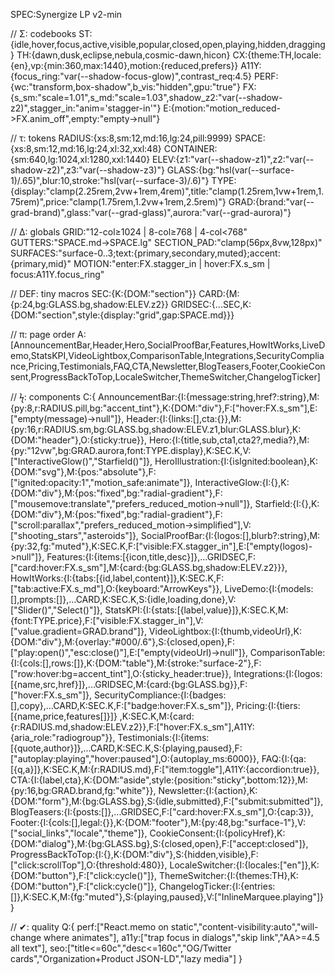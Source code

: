 SPEC:Synergize LP v2-min

// Σ: codebooks
ST:{idle,hover,focus,active,visible,popular,closed,open,playing,hidden,dragging}
TH:{dawn,dusk,eclipse,nebula,cosmic-dawn,hicon}
CX:{theme:TH,locale:{en},vp:{min:360,max:1440},motion:{reduced,prefers}}
A11Y:{focus_ring:"var(--shadow-focus-glow)",contrast_req:4.5}
PERF:{wc:"transform,box-shadow",b_vis:"hidden",gpu:"true"}
FX:{s_sm:"scale=1.01",s_md:"scale=1.03",shadow_z2:"var(--shadow-z2)",stagger_in:"anim='stagger-in'"}
E:{motion:"motion_reduced->FX.anim_off",empty:"empty->null"}

// τ: tokens
RADIUS:{xs:8,sm:12,md:16,lg:24,pill:9999}
SPACE:{xs:8,sm:12,md:16,lg:24,xl:32,xxl:48}
CONTAINER:{sm:640,lg:1024,xl:1280,xxl:1440}
ELEV:{z1:"var(--shadow-z1)",z2:"var(--shadow-z2)",z3:"var(--shadow-z3)"}
GLASS:{bg:"hsl(var(--surface-1)/.65)",blur:10,stroke:"hsl(var(--surface-3)/.6)"}
TYPE:{display:"clamp(2.25rem,2vw+1rem,4rem)",title:"clamp(1.25rem,1vw+1rem,1.75rem)",price:"clamp(1.75rem,1.2vw+1rem,2.5rem)"}
GRAD:{brand:"var(--grad-brand)",glass:"var(--grad-glass)",aurora:"var(--grad-aurora)"}

// Δ: globals
GRID:"12-col≥1024 | 8-col≥768 | 4-col<768"
GUTTERS:"SPACE.md→SPACE.lg"
SECTION_PAD:"clamp(56px,8vw,128px)"
SURFACES:"surface-0..3;text:{primary,secondary,muted};accent:{primary,mid}"
MOTION:"enter:FX.stagger_in | hover:FX.s_sm | focus:A11Y.focus_ring"

// DEF: tiny macros
SEC:{K:{DOM:"section"}}
CARD:{M:{p:24,bg:GLASS.bg,shadow:ELEV.z2}}
GRIDSEC:{...SEC,K:{DOM:"section",style:{display:"grid",gap:SPACE.md}}}

// π: page order
A:[AnnouncementBar,Header,Hero,SocialProofBar,Features,HowItWorks,LiveDemo,StatsKPI,VideoLightbox,ComparisonTable,Integrations,SecurityCompliance,Pricing,Testimonials,FAQ,CTA,Newsletter,BlogTeasers,Footer,CookieConsent,ProgressBackToTop,LocaleSwitcher,ThemeSwitcher,ChangelogTicker]

// ϟ: components
C:{
AnnouncementBar:{I:{message:string,href?:string},M:{py:8,r:RADIUS.pill,bg:"accent_tint"},K:{DOM:"div"},F:["hover:FX.s_sm"],E:["empty(message)->null"]},
Header:{I:{links:[],cta:{}},M:{py:16,r:RADIUS.sm,bg:GLASS.bg,shadow:ELEV.z1,blur:GLASS.blur},K:{DOM:"header"},O:{sticky:true}},
Hero:{I:{title,sub,cta1,cta2?,media?},M:{py:"12vw",bg:GRAD.aurora,font:TYPE.display},K:SEC.K,V:["InteractiveGlow()","Starfield()"]},
HeroIllustration:{I:{isIgnited:boolean},K:{DOM:"svg"},M:{pos:"absolute"},F:["ignited:opacity:1","motion_safe:animate"]},
InteractiveGlow:{I:{},K:{DOM:"div"},M:{pos:"fixed",bg:"radial-gradient"},F:["mousemove:translate","prefers_reduced_motion->null"]},
Starfield:{I:{},K:{DOM:"div"},M:{pos:"fixed",bg:"radial-gradient"},F:["scroll:parallax","prefers_reduced_motion->simplified"],V:["shooting_stars","asteroids"]},
SocialProofBar:{I:{logos:[],blurb?:string},M:{py:32,fg:"muted"},K:SEC.K,F:["visible:FX.stagger_in"],E:["empty(logos)->null"]},
Features:{I:{items:[{icon,title,desc}]},...GRIDSEC,F:["card:hover:FX.s_sm"],M:{card:{bg:GLASS.bg,shadow:ELEV.z2}}},
HowItWorks:{I:{tabs:[{id,label,content}]},K:SEC.K,F:["tab:active:FX.s_md"],O:{keyboard:"ArrowKeys"}},
LiveDemo:{I:{models:[],prompts:[]},...CARD,K:SEC.K,S:{idle,loading,done},V:["Slider()","Select()"]},
StatsKPI:{I:{stats:[{label,value}]},K:SEC.K,M:{font:TYPE.price},F:["visible:FX.stagger_in"],V:["value.gradient=GRAD.brand"]},
VideoLightbox:{I:{thumb,videoUrl},K:{DOM:"div"},M:{overlay:"#000/.6"},S:{closed,open},F:["play:open()","esc:close()"],E:["empty(videoUrl)->null"]},
ComparisonTable:{I:{cols:[],rows:[]},K:{DOM:"table"},M:{stroke:"surface-2"},F:["row:hover:bg=accent_tint"],O:{sticky_header:true}},
Integrations:{I:{logos:[{name,src,href}]},...GRIDSEC,M:{card:{bg:GLASS.bg}},F:["hover:FX.s_sm"]},
SecurityCompliance:{I:{badges:[],copy},...CARD,K:SEC.K,F:["badge:hover:FX.s_sm"]},
Pricing:{I:{tiers:[{name,price,features[]}]} ,K:SEC.K,M:{card:{r:RADIUS.md,shadow:ELEV.z2}},F:["hover:FX.s_sm"],A11Y:{aria_role:"radiogroup"}},
Testimonials:{I:{items:[{quote,author}]},...CARD,K:SEC.K,S:{playing,paused},F:["autoplay:playing","hover:paused"],O:{autoplay_ms:6000}},
FAQ:{I:{qa:[{q,a}]},K:SEC.K,M:{r:RADIUS.md},F:["item:toggle"],A11Y:{accordion:true}},
CTA:{I:{label,cta},K:{DOM:"aside",style:{position:"sticky",bottom:12}},M:{py:16,bg:GRAD.brand,fg:"white"}},
Newsletter:{I:{action},K:{DOM:"form"},M:{bg:GLASS.bg},S:{idle,submitted},F:["submit:submitted"]},
BlogTeasers:{I:{posts:[]},...GRIDSEC,F:["card:hover:FX.s_sm"],O:{cap:3}},
Footer:{I:{cols:[],legal:{}},K:{DOM:"footer"},M:{py:48,bg:"surface-1"},V:["social_links","locale","theme"]},
CookieConsent:{I:{policyHref},K:{DOM:"dialog"},M:{bg:GLASS.bg},S:{closed,open},F:["accept:closed"]},
ProgressBackToTop:{I:{},K:{DOM:"div"},S:{hidden,visible},F:["click:scrollTop"],O:{threshold:480}},
LocaleSwitcher:{I:{locales:["en"]},K:{DOM:"button"},F:["click:cycle()"]},
ThemeSwitcher:{I:{themes:TH},K:{DOM:"button"},F:["click:cycle()"]},
ChangelogTicker:{I:{entries:[]},K:SEC.K,M:{fg:"muted"},S:{playing,paused},V:["InlineMarquee.playing"]}
}

// ✔: quality
Q:{
perf:["React.memo on static","content-visibility:auto","will-change where animates"],
a11y:["trap focus in dialogs","skip link","AA>=4.5 all text"],
seo:["title<=60c","desc<=160c","OG/Twitter cards","Organization+Product JSON-LD","lazy media"]
}
